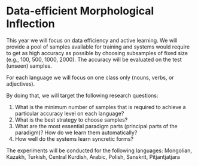 # Data-efficient Morphological Inflection

This year we will focus on data efficiency and active learning. We will provide a pool of samples available for training and systems would require to get as high accuracy as possible by choosing subsamples of fixed size (e.g., 100, 500, 1000, 2000). The accuracy will be evaluated on the test (unseen) samples.

For each language we will focus on one class only (nouns, verbs, or adjectives).

By doing that, we will target the following research questions:
  1) What is the minimum number of samples that is required to achieve a particular accuracy level on each language?
  2)  What is the best strategy to choose samples?
  3)  What are the most essential paradigm parts (principal parts of the paradigm)? How do we learn them automatically?
  4)  How well do the systems learn syncretic forms?


The experiments will be conducted for the following languages: Mongolian, Kazakh, Turkish, Central Kurdish, Arabic, Polish, Sanskrit, Pitjantjatjara



